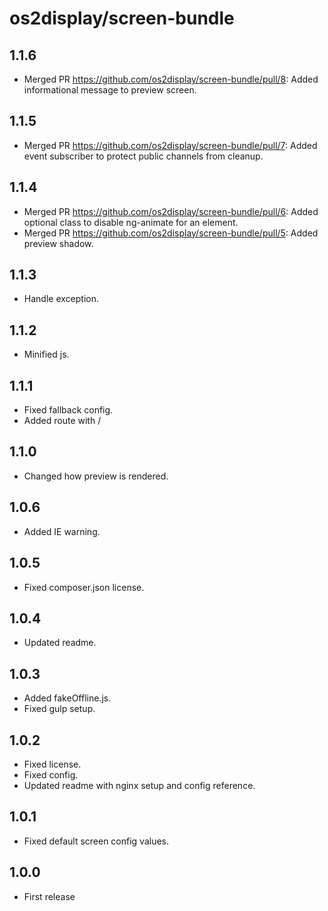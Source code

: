 # os2display/screen-bundle

## 1.1.6

* Merged PR https://github.com/os2display/screen-bundle/pull/8: Added informational message to preview screen.

## 1.1.5

* Merged PR https://github.com/os2display/screen-bundle/pull/7: Added event subscriber to protect public channels from cleanup.

## 1.1.4

* Merged PR https://github.com/os2display/screen-bundle/pull/6: Added optional class to disable ng-animate for an element.
* Merged PR https://github.com/os2display/screen-bundle/pull/5: Added preview shadow.

## 1.1.3

* Handle exception.

## 1.1.2

* Minified js.

## 1.1.1

* Fixed fallback config.
* Added route with /

## 1.1.0

* Changed how preview is rendered.

## 1.0.6

* Added IE warning.

## 1.0.5

* Fixed composer.json license.

## 1.0.4

* Updated readme.

## 1.0.3

* Added fakeOffline.js.
* Fixed gulp setup.

## 1.0.2

* Fixed license.
* Fixed config.
* Updated readme with nginx setup and config reference.

## 1.0.1

* Fixed default screen config values.

## 1.0.0

* First release
